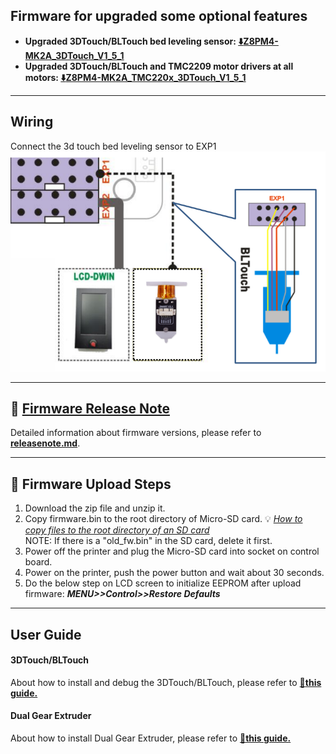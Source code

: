 ## Firmware for upgraded some optional features
- **Upgraded 3DTouch/BLTouch bed leveling sensor: [:arrow_down:Z8PM4-MK2A_3DTouch_V1_5_1](./Z8PM4MK2A_3DTouch_V1_5_1.zip)**
- **Upgraded 3DTouch/BLTouch and TMC2209 motor drivers at all motors: [:arrow_down:Z8PM4-MK2A_TMC220x_3DTouch_V1_5_1](./Z8PM4MK2A_TMC220x_3DTouch_V1_5_1.zip)**

---
## Wiring
Connect the 3d touch bed leveling sensor to EXP1  
![](Wiring_3DTouch.png)

----
## :blue_book: [Firmware Release Note](../releasenote.md)   
Detailed information about firmware versions, please refer to [**releasenote.md**](../releasenote.md).

----
## :green_book: Firmware Upload Steps
1. Download the zip file and unzip it.
2. Copy firmware.bin to the root directory of Micro-SD card. :bulb: [*How to copy files to the root directory of an SD card*](https://techques.net/how-to-copy-a-file-to-the-root-of-an-sd-card/)      
NOTE: If there is a "old_fw.bin" in the SD card, delete it first.      
3. Power off the printer and plug the Micro-SD card into socket on control board.
4. Power on the printer, push the power button and wait about 30 seconds.
5. Do the below step on LCD screen to initialize EEPROM after upload firmware:  ***MENU>>Control>>Restore Defaults***

----
## User Guide
#### 3DTouch/BLTouch
About how to install and debug the 3DTouch/BLTouch, please refer to [:book:**this guide.**](https://github.com/ZONESTAR3D/Upgrade-kit-guide/tree/main/Bed_Leveling_Sensor/3DTouch)

#### Dual Gear Extruder
About how to install Dual Gear Extruder, please refer to [:book:**this guide.**](https://github.com/ZONESTAR3D/Upgrade-kit-guide/blob/main/Dual_Gear_Extruder/Z8P.md)